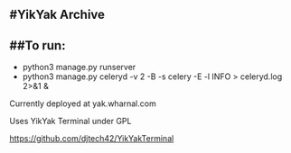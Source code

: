 #YikYak Archive
----

##To run:
----
* python3 manage.py runserver
* python3 manage.py celeryd -v 2 -B -s celery -E -l INFO > celeryd.log 2>&1 &



Currently deployed at yak.wharnal.com

Uses YikYak Terminal under GPL

https://github.com/djtech42/YikYakTerminal